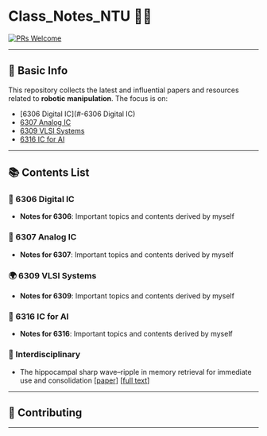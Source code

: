 # Class_Notes_NTU 🚀🤖

[![PRs Welcome](https://img.shields.io/badge/PRs-welcome-brightgreen.svg)]()
<!--[![Awesome](https://awesome.re/badge.svg)](https://awesome.re)-->

---

## 📌 Basic Info

This repository collects the latest and influential papers and resources related to **robotic manipulation**. The focus is on:

- [6306 Digital IC](#-6306 Digital IC)
- [6307 Analog IC](#-reinforcement-learning-rl-on-robotics-manipulation)
- [6309 VLSI Systems](#-world-model-in-robot-manipulation)
- [6316 IC for AI](#-skill-learning-in-robotics) 

---

## 📚 Contents List

### 🧠 6306 Digital IC
- **Notes for 6306**: Important topics and contents derived by myself

### 🔁 6307 Analog IC
- **Notes for 6307**: Important topics and contents derived by myself

### 🌍 6309 VLSI Systems
- **Notes for 6309**: Important topics and contents derived by myself

### 🦾 6316 IC for AI
- **Notes for 6316**: Important topics and contents derived by myself


### 🔬 Interdisciplinary
- The hippocampal sharp wave–ripple in memory retrieval for immediate use and consolidation [[paper](https://www.nature.com/articles/s41583-018-0077-1)]  [[full text](https://pmc.ncbi.nlm.nih.gov/articles/PMC6794196/)]

---

## 🙋 Contributing


---

